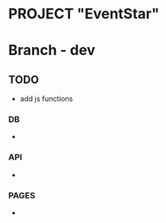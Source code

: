 # PROJECT "EventStar"

# Branch - dev

## TODO 
  - add js functions

### DB
  - 

### API 
  - 

### PAGES
  - 


